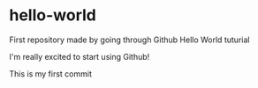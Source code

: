 # hello-world
First repository made by going through Github Hello World tuturial

I'm really excited to start using Github!

This is my first commit
